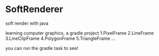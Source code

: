 # SoftRenderer
soft render with java

learning computer graphics, a gradle project
1.PixelFrame
2.LineFrame
3.LineClipFrame
4.PolygonFrame
5.TriangleFrame
...

you can run the gradle task to see!